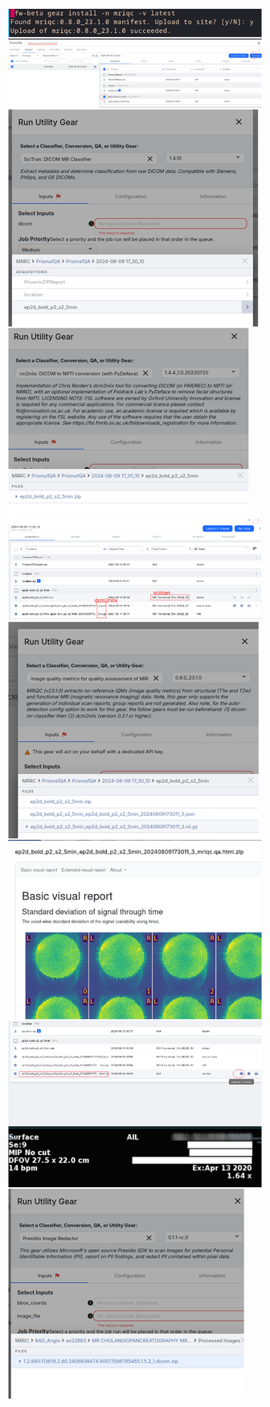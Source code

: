 
![](00_mriqc-install.png)
![](01_session_run_gear.png)
![](02_scitran.png)
![](03_utility_dcm2niix.png)
![](04_gear-outputs.png)
![](05_mriqc.png)
![](06_mriqc-output-html-view.png)
![](06_mriqc-output.png)
![](failed_phi-redact.png)
![](xx_remove-phi.png)
